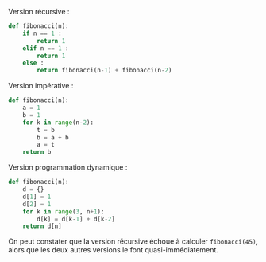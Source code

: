 Version récursive :

```python linenums='1'
def fibonacci(n):
    if n == 1 :
        return 1   
    elif n == 1 :
        return 1
    else :
        return fibonacci(n-1) + fibonacci(n-2)
```

Version impérative :
```python linenums='1'
def fibonacci(n):
    a = 1
    b = 1
    for k in range(n-2):
        t = b
        b = a + b
        a = t
    return b

```



Version programmation dynamique :

```python linenums='1'
def fibonacci(n):
    d = {}
    d[1] = 1
    d[2] = 1
    for k in range(3, n+1):
        d[k] = d[k-1] + d[k-2]
    return d[n]
```

On peut constater que la version récursive échoue à calculer ```fibonacci(45)```, alors que les deux autres versions le font quasi-immédiatement. 

